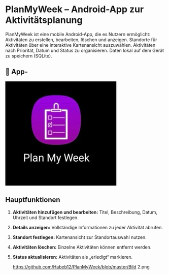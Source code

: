# PlanMyWeek – Android-App zur Aktivitätsplanung


 PlanMyWeek ist eine mobile Android-App, die es Nutzern ermöglicht:
Aktivitäten zu erstellen, bearbeiten, löschen und anzeigen.
Standorte für Aktivitäten über eine interaktive Kartenansicht auszuwählen.
Aktivitäten nach Priorität, Datum und Status zu organisieren.
Daten lokal auf dem Gerät zu speichern (SQLite).


## 📱 App-

![Plan My Week Logo](https://github.com/Habeb12/PlanMyWeek/blob/master/WhatsApp%20Image%202025-01-05%20at%2016.47.24.jpeg)

## Hauptfunktionen

1. **Aktivitäten hinzufügen und bearbeiten:**   Titel, Beschreibung, Datum, Uhrzeit und Standort festlegen.  
   
2. **Details anzeigen:** Vollständige Informationen zu jeder Aktivität abrufen.  
   
3. **Standort festlegen:** Kartenansicht zur Standortauswahl nutzen.  
   
4. **Aktivitäten löschen:** Einzelne Aktivitäten können entfernt werden.  
   
5. **Status aktualisieren:** Aktivitäten als „erledigt“ markieren.

   https://github.com/Habeb12/PlanMyWeek/blob/master/Bild 2.png


